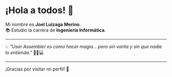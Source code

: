 # ¡Hola a todos! 👋

Mi nombre es **Joel Luizaga Merino**.  
📚 Estudio la carrera de **Ingeniería Informática**.

---

💡 _"Usar Assembler es como hacer magia... pero sin varita y sin que nadie lo entienda."_ 🧙‍♂️💻

---

¡Gracias por visitar mi perfil! 🚀
